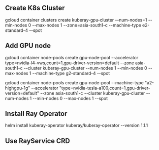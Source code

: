 

## Create K8s Cluster

gcloud container clusters create kuberay-gpu-cluster --num-nodes=1 --min-nodes 0 --max-nodes 1 --zone=asia-south1-c --machine-type e2-standard-4 --spot

## Add GPU node

gcloud container node-pools create gpu-node-pool --accelerator type=nvidia-l4-vws,count=1,gpu-driver-version=default --zone asia-south1-c --cluster kuberay-gpu-cluster --num-nodes 1 --min-nodes 0 --max-nodes 1 --machine-type g2-standard-4 --spot 


gcloud container node-pools create gpu-node-pool --machine-type "a2-highgpu-1g" --accelerator "type=nvidia-tesla-a100,count=1,gpu-driver-version=default" --zone asia-south1-c --cluster kuberay-gpu-cluster --num-nodes 1 --min-nodes 0 --max-nodes 1 --spot 

## Install Ray Operator

helm install kuberay-operator kuberay/kuberay-operator --version 1.1.1

## Use RayService CRD
